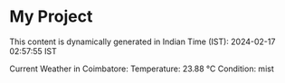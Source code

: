 # My Project

This content is dynamically generated in Indian Time (IST): 2024-02-17 02:57:55 IST


Current Weather in Coimbatore:
Temperature: 23.88 °C
Condition: mist

